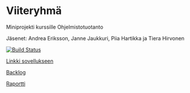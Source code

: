 # Viiteryhmä
Miniprojekti kurssille Ohjelmistotuotanto

Jäsenet: Andrea Eriksson, Janne Jaukkuri, Piia Hartikka ja Tiera Hirvonen

[![Build Status](https://travis-ci.org/Piia/Viiteryhma.svg?branch=master)](https://travis-ci.org/Piia/Viiteryhma)

[Linkki sovellukseen](https://viiteryhma.herokuapp.com/)

[Backlog](https://docs.google.com/spreadsheets/d/1t7VnaieM0K5aenRSlO_BqMIokqXBNDmfiIUJpaGqm7c/edit?usp=sharing)

[Raportti](https://docs.google.com/document/d/1mCNr-9Uo2HsfMkTvNZQV4wQy4JvFDLcbza9_bKdyGuo/edit?usp=sharing)

